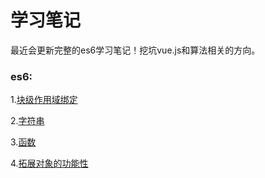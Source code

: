 # 学习笔记

最近会更新完整的es6学习笔记！挖坑vue.js和算法相关的方向。

### es6:

1.[块级作用域绑定](https://github.com/RenYanlong/blog/blob/master/es6/块级作用域绑定.md)

2.[字符串](https://github.com/RenYanlong/blog/blob/master/es6/字符串.md)
   
3.[函数](https://github.com/RenYanlong/blog/blob/master/es6/函数.md)

4.[拓展对象的功能性](https://github.com/RenYanlong/blog/blob/master/es6/拓展对象的功能性.md)

